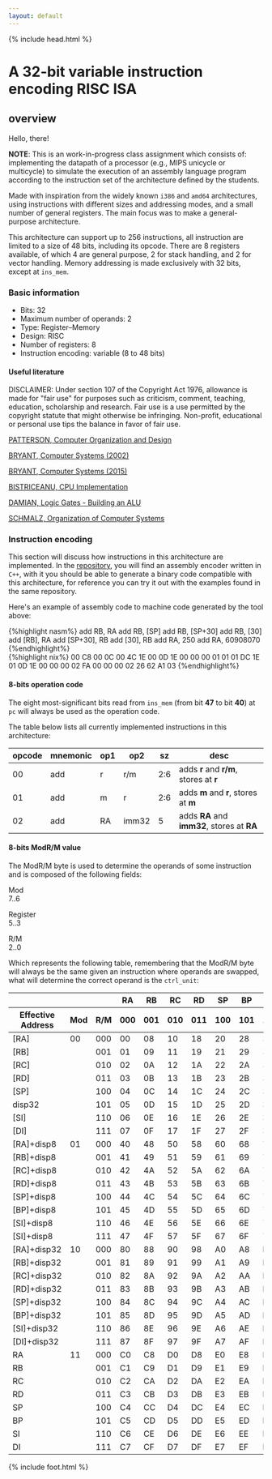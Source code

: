 ```yaml
---
layout: default
---
```


{% include head.html %}

# A 32-bit variable instruction encoding RISC ISA

## overview

Hello, there!

**NOTE**: This is an work-in-progress class assignment which consists of: implementing the datapath of a processor (e.g., MIPS unicycle or multicycle) to simulate the execution of an assembly language program according to the instruction set of the architecture defined by the students.

Made with inspiration from the widely known `i386` and `amd64` architectures, using instructions with different sizes and addressing modes, and a small number of general registers. The main focus was to make a general-purpose architecture.

This architecture can support up to 256 instructions, all instruction are limited to a size of 48 bits, including its opcode. There are 8 registers available, of which 4 are general purpose, 2 for stack handling, and 2 for vector handling. Memory addressing is made exclusively with 32 bits, except at `ins_mem`.

### Basic information

- Bits: 32
- Maximum number of operands: 2
- Type: Register–Memory
- Design: RISC
- Number of registers: 8
- Instruction encoding: variable (8 to 48 bits)

#### Useful literature

<p>
DISCLAIMER: Under section 107 of the Copyright Act 1976, allowance is made for "fair use" for purposes such as criticism, comment, teaching, education, scholarship and research. Fair use is a use permitted by the copyright statute that might otherwise be infringing. Non-profit, educational or personal use tips the balance in favor of fair use.
</p>

[PATTERSON, Computer Organization and Design](http://home.ustc.edu.cn/~louwenqi/reference_books_tools/Computer_Organization_and_Design_3Rd.pdf)

[BRYANT, Computer Systems (2002)](http://gec.di.uminho.pt/DISCIP/LEI/ac0708/te%C3%B3ricas/capiv.pdf)

[BRYANT, Computer Systems (2015)](http://www.csapp.cs.cmu.edu/2e/ch4-preview.pdf)

[BISTRICEANU, CPU Implementation](http://www.cs.iit.edu/~virgil/cs470/Book/chapter5.pdf)

[DAMIAN, Logic Gates - Building an ALU](http://www.csc.villanova.edu/~mdamian/Past/csc2400fa13/assign/ALU.html)

[SCHMALZ, Organization of Computer Systems](https://www.cise.ufl.edu/~mssz/CompOrg/CDA-lang.html)

### Instruction encoding

This section will discuss how instructions in this architecture are implemented. In the [repository](https://github.com/oAGoulart/dot86), you will find an assembly encoder written in `C++`, with it you should be able to generate a binary code compatible with this architecture, for reference you can try it out with the examples found in the same repository.

Here's an example of assembly code to machine code generated by the tool above:

<div class="data">
  <div class="textual">
    {%highlight nasm%}
    add RB, RA
    add RB, [SP]
    add RB, [SP+30]
    add RB, [30]
    add [RB], RA
    add [SP+30], RB
    add [30], RB
    add RA, 250
    add RA, 60908070
    {%endhighlight%}
  </div>
  <div class="textual binary">
    {%highlight nix%}
    00 C8
    00 0C
    00 4C 1E
    00 0D 1E 00 00 00
    01 01
    01 DC 1E
    01 0D 1E 00 00 00
    02 FA 00 00 00
    02 26 62 A1 03
    {%endhighlight%}
  </div>
</div>

#### 8-bits operation code

The eight most-significant bits read from `ins_mem` (from bit **47** to bit **40**) at `pc` will always be used as the operation code.

The table below lists all currently implemented instructions in this architecture:

<div class="table-container">
  <table class="table-styled">
    <thead>
      <tr>
        <th>opcode</th>
        <th>mnemonic</th>
        <th>op1</th>
        <th>op2</th>
        <th>sz</th>
        <th>desc</th>
      </tr>
    </thead>
    <tbody>
      <tr>
        <td>00</td>
        <td>add</td>
        <td>r</td>
        <td>r/m</td>
        <td>2:6</td>
        <td>adds <strong>r</strong> and <strong>r/m</strong>, stores at <strong>r</strong></td>
      </tr>
      <tr>
        <td>01</td>
        <td>add</td>
        <td>m</td>
        <td>r</td>
        <td>2:6</td>
        <td>adds <strong>m</strong> and <strong>r</strong>, stores at <strong>m</strong></td>
      </tr>
      <tr>
        <td>02</td>
        <td>add</td>
        <td>RA</td>
        <td>imm32</td>
        <td>5</td>
        <td>adds <strong>RA</strong> and <strong>imm32</strong>, stores at <strong>RA</strong></td>
      </tr>
    </tbody>
  </table>
</div>

#### 8-bits ModR/M value

The ModR/M byte is used to determine the operands of some instruction and is composed of the following fields:

<div class="data">
  <div class="bit two">
    <p>Mod<br><span class="rep">7..6</span></p>
  </div>
  <div class="bit three">
    <p>Register<br><span class="rep">5..3</span></p>
  </div>
  <div class="bit three">
    <p>R/M<br><span class="rep">2..0</span></p>
  </div>
</div>

Which represents the following table, remembering that the ModR/M byte will always be the same given an instruction where operands are swapped, what will determine the correct operand is the `ctrl_unit`:

<div class="table-container">
  <table class="table-styled">
    <thead>
      <tr>
        <th></th>
        <th></th>
        <th></th>
        <th>RA</th>
        <th>RB</th>
        <th>RC</th>
        <th>RD</th>
        <th>SP</th>
        <th>BP</th>
        <th>SI</th>
        <th>DI</th>
      </tr>
      <tr>
        <th>Effective Address</th>
        <th>Mod</th>
        <th>R/M</th>
        <th class="hollow">000</th>
        <th class="hollow">001</th>
        <th class="hollow">010</th>
        <th class="hollow">011</th>
        <th class="hollow">100</th>
        <th class="hollow">101</th>
        <th class="hollow">110</th>
        <th class="hollow">111</th>
      </tr>
    </thead>
    <tbody>
      <tr>
        <td class="hollow">[RA]</td>
        <td class="hollow">00</td>
        <td class="hollow">000</td>
        <td>00</td>
        <td>08</td>
        <td>10</td>
        <td>18</td>
        <td>20</td>
        <td>28</td>
        <td>30</td>
        <td>38</td>
      </tr>
      <tr>
        <td class="hollow">[RB]</td>
        <td class="hollow"></td>
        <td class="hollow">001</td>
        <td>01</td>
        <td>09</td>
        <td>11</td>
        <td>19</td>
        <td>21</td>
        <td>29</td>
        <td>31</td>
        <td>39</td>
      </tr>
      <tr>
        <td class="hollow">[RC]</td>
        <td class="hollow"></td>
        <td class="hollow">010</td>
        <td>02</td>
        <td>0A</td>
        <td>12</td>
        <td>1A</td>
        <td>22</td>
        <td>2A</td>
        <td>32</td>
        <td>3A</td>
      </tr>
      <tr>
        <td class="hollow">[RD]</td>
        <td class="hollow"></td>
        <td class="hollow">011</td>
        <td>03</td>
        <td>0B</td>
        <td>13</td>
        <td>1B</td>
        <td>23</td>
        <td>2B</td>
        <td>33</td>
        <td>3B</td>
      </tr>
      <tr>
        <td class="hollow">[SP]</td>
        <td class="hollow"></td>
        <td class="hollow">100</td>
        <td>04</td>
        <td>0C</td>
        <td>14</td>
        <td>1C</td>
        <td>24</td>
        <td>2C</td>
        <td>34</td>
        <td>3C</td>
      </tr>
      <tr>
        <td class="hollow">disp32</td>
        <td class="hollow"></td>
        <td class="hollow">101</td>
        <td>05</td>
        <td>0D</td>
        <td>15</td>
        <td>1D</td>
        <td>25</td>
        <td>2D</td>
        <td>35</td>
        <td>3D</td>
      </tr>
      <tr>
        <td class="hollow">[SI]</td>
        <td class="hollow"></td>
        <td class="hollow">110</td>
        <td>06</td>
        <td>0E</td>
        <td>16</td>
        <td>1E</td>
        <td>26</td>
        <td>2E</td>
        <td>36</td>
        <td>3E</td>
      </tr>
      <tr>
        <td class="hollow">[DI]</td>
        <td class="hollow"></td>
        <td class="hollow">111</td>
        <td>07</td>
        <td>0F</td>
        <td>17</td>
        <td>1F</td>
        <td>27</td>
        <td>2F</td>
        <td>37</td>
        <td>3F</td>
      </tr>
      <tr class="odd">
        <td class="hollow">[RA]+disp8</td>
        <td class="hollow">01</td>
        <td class="hollow">000</td>
        <td>40</td>
        <td>48</td>
        <td>50</td>
        <td>58</td>
        <td>60</td>
        <td>68</td>
        <td>70</td>
        <td>78</td>
      </tr>
      <tr class="odd">
        <td class="hollow">[RB]+disp8</td>
        <td class="hollow"></td>
        <td class="hollow">001</td>
        <td>41</td>
        <td>49</td>
        <td>51</td>
        <td>59</td>
        <td>61</td>
        <td>69</td>
        <td>71</td>
        <td>79</td>
      </tr>
      <tr class="odd">
        <td class="hollow">[RC]+disp8</td>
        <td class="hollow"></td>
        <td class="hollow">010</td>
        <td>42</td>
        <td>4A</td>
        <td>52</td>
        <td>5A</td>
        <td>62</td>
        <td>6A</td>
        <td>72</td>
        <td>7A</td>
      </tr>
      <tr class="odd">
        <td class="hollow">[RD]+disp8</td>
        <td class="hollow"></td>
        <td class="hollow">011</td>
        <td>43</td>
        <td>4B</td>
        <td>53</td>
        <td>5B</td>
        <td>63</td>
        <td>6B</td>
        <td>73</td>
        <td>7B</td>
      </tr>
      <tr class="odd">
        <td class="hollow">[SP]+disp8</td>
        <td class="hollow"></td>
        <td class="hollow">100</td>
        <td>44</td>
        <td>4C</td>
        <td>54</td>
        <td>5C</td>
        <td>64</td>
        <td>6C</td>
        <td>74</td>
        <td>7C</td>
      </tr>
      <tr class="odd">
        <td class="hollow">[BP]+disp8</td>
        <td class="hollow"></td>
        <td class="hollow">101</td>
        <td>45</td>
        <td>4D</td>
        <td>55</td>
        <td>5D</td>
        <td>65</td>
        <td>6D</td>
        <td>75</td>
        <td>7D</td>
      </tr>
      <tr class="odd">
        <td class="hollow">[SI]+disp8</td>
        <td class="hollow"></td>
        <td class="hollow">110</td>
        <td>46</td>
        <td>4E</td>
        <td>56</td>
        <td>5E</td>
        <td>66</td>
        <td>6E</td>
        <td>76</td>
        <td>7E</td>
      </tr>
      <tr class="odd">
        <td class="hollow">[SI]+disp8</td>
        <td class="hollow"></td>
        <td class="hollow">111</td>
        <td>47</td>
        <td>4F</td>
        <td>57</td>
        <td>5F</td>
        <td>67</td>
        <td>6F</td>
        <td>77</td>
        <td>7F</td>
      </tr>
      <tr>
        <td class="hollow">[RA]+disp32</td>
        <td class="hollow">10</td>
        <td class="hollow">000</td>
        <td>80</td>
        <td>88</td>
        <td>90</td>
        <td>98</td>
        <td>A0</td>
        <td>A8</td>
        <td>B0</td>
        <td>B8</td>
      </tr>
      <tr>
        <td class="hollow">[RB]+disp32</td>
        <td class="hollow"></td>
        <td class="hollow">001</td>
        <td>81</td>
        <td>89</td>
        <td>91</td>
        <td>99</td>
        <td>A1</td>
        <td>A9</td>
        <td>B1</td>
        <td>B9</td>
      </tr>
      <tr>
        <td class="hollow">[RC]+disp32</td>
        <td class="hollow"></td>
        <td class="hollow">010</td>
        <td>82</td>
        <td>8A</td>
        <td>92</td>
        <td>9A</td>
        <td>A2</td>
        <td>AA</td>
        <td>B2</td>
        <td>BA</td>
      </tr>
      <tr>
        <td class="hollow">[RD]+disp32</td>
        <td class="hollow"></td>
        <td class="hollow">011</td>
        <td>83</td>
        <td>8B</td>
        <td>93</td>
        <td>9B</td>
        <td>A3</td>
        <td>AB</td>
        <td>B3</td>
        <td>BB</td>
      </tr>
      <tr>
        <td class="hollow">[SP]+disp32</td>
        <td class="hollow"></td>
        <td class="hollow">100</td>
        <td>84</td>
        <td>8C</td>
        <td>94</td>
        <td>9C</td>
        <td>A4</td>
        <td>AC</td>
        <td>B4</td>
        <td>BC</td>
      </tr>
      <tr>
        <td class="hollow">[BP]+disp32</td>
        <td class="hollow"></td>
        <td class="hollow">101</td>
        <td>85</td>
        <td>8D</td>
        <td>95</td>
        <td>9D</td>
        <td>A5</td>
        <td>AD</td>
        <td>B5</td>
        <td>BD</td>
      </tr>
      <tr>
        <td class="hollow">[SI]+disp32</td>
        <td class="hollow"></td>
        <td class="hollow">110</td>
        <td>86</td>
        <td>8E</td>
        <td>96</td>
        <td>9E</td>
        <td>A6</td>
        <td>AE</td>
        <td>B6</td>
        <td>BE</td>
      </tr>
      <tr>
        <td class="hollow">[DI]+disp32</td>
        <td class="hollow"></td>
        <td class="hollow">111</td>
        <td>87</td>
        <td>8F</td>
        <td>97</td>
        <td>9F</td>
        <td>A7</td>
        <td>AF</td>
        <td>B7</td>
        <td>BF</td>
      </tr>
      <tr class="odd">
        <td class="hollow">RA</td>
        <td class="hollow">11</td>
        <td class="hollow">000</td>
        <td>C0</td>
        <td>C8</td>
        <td>D0</td>
        <td>D8</td>
        <td>E0</td>
        <td>E8</td>
        <td>F0</td>
        <td>F8</td>
      </tr>
      <tr class="odd">
        <td class="hollow">RB</td>
        <td class="hollow"></td>
        <td class="hollow">001</td>
        <td>C1</td>
        <td>C9</td>
        <td>D1</td>
        <td>D9</td>
        <td>E1</td>
        <td>E9</td>
        <td>F1</td>
        <td>F9</td>
      </tr>
      <tr class="odd">
        <td class="hollow">RC</td>
        <td class="hollow"></td>
        <td class="hollow">010</td>
        <td>C2</td>
        <td>CA</td>
        <td>D2</td>
        <td>DA</td>
        <td>E2</td>
        <td>EA</td>
        <td>F2</td>
        <td>FA</td>
      </tr>
      <tr class="odd">
        <td class="hollow">RD</td>
        <td class="hollow"></td>
        <td class="hollow">011</td>
        <td>C3</td>
        <td>CB</td>
        <td>D3</td>
        <td>DB</td>
        <td>E3</td>
        <td>EB</td>
        <td>F3</td>
        <td>FB</td>
      </tr>
      <tr class="odd">
        <td class="hollow">SP</td>
        <td class="hollow"></td>
        <td class="hollow">100</td>
        <td>C4</td>
        <td>CC</td>
        <td>D4</td>
        <td>DC</td>
        <td>E4</td>
        <td>EC</td>
        <td>F4</td>
        <td>FC</td>
      </tr>
      <tr class="odd">
        <td class="hollow">BP</td>
        <td class="hollow"></td>
        <td class="hollow">101</td>
        <td>C5</td>
        <td>CD</td>
        <td>D5</td>
        <td>DD</td>
        <td>E5</td>
        <td>ED</td>
        <td>F5</td>
        <td>FD</td>
      </tr>
      <tr class="odd">
        <td class="hollow">SI</td>
        <td class="hollow"></td>
        <td class="hollow">110</td>
        <td>C6</td>
        <td>CE</td>
        <td>D6</td>
        <td>DE</td>
        <td>E6</td>
        <td>EE</td>
        <td>F6</td>
        <td>FE</td>
      </tr>
      <tr class="odd">
        <td class="hollow">DI</td>
        <td class="hollow"></td>
        <td class="hollow">111</td>
        <td>C7</td>
        <td>CF</td>
        <td>D7</td>
        <td>DF</td>
        <td>E7</td>
        <td>EF</td>
        <td>F7</td>
        <td>FF</td>
      </tr>
    </tbody>
  </table>
</div>

{% include foot.html %}
